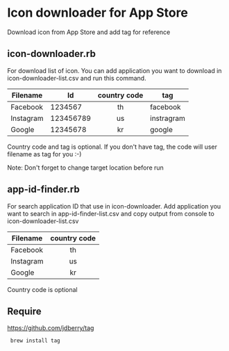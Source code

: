 # Icon downloader for App Store

Download icon from App Store and add tag for reference

## icon-downloader.rb

For download list of icon. You can add application you want to download in icon-downloader-list.csv and run this command.

| Filename      | Id         | country code | tag        |
| ------------- | ---------- |:------------:| ---------- |
| Facebook      | 1234567    | th           | facebook   |
| Instagram     | 123456789  | us           | instragram |
| Google        | 12345678   | kr           | google     |

Country code and tag is optional. If you don't have tag, the code will user filename as tag for you :-)

Note: Don't forget to change target location before run

## app-id-finder.rb

For search application ID that use in icon-downloader. Add application you want to search in app-id-finder-list.csv and copy output from console to icon-downloader-list.csv

| Filename      | country code |
| ------------- |:------------:| 
| Facebook      | th           |
| Instagram     | us           |
| Google        | kr           |

Country code is optional

## Require

https://github.com/jdberry/tag

     brew install tag
